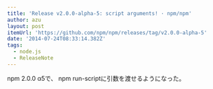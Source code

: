 ```yaml
---
title: 'Release v2.0.0-alpha-5: script arguments! · npm/npm'
author: azu
layout: post
itemUrl: 'https://github.com/npm/npm/releases/tag/v2.0.0-alpha-5'
date: '2014-07-24T08:33:14.382Z'
tags:
  - node.js
  - ReleaseNote
---
```

npm 2.0.0 α5で、 npm run-scriptに引数を渡せるようになった。
